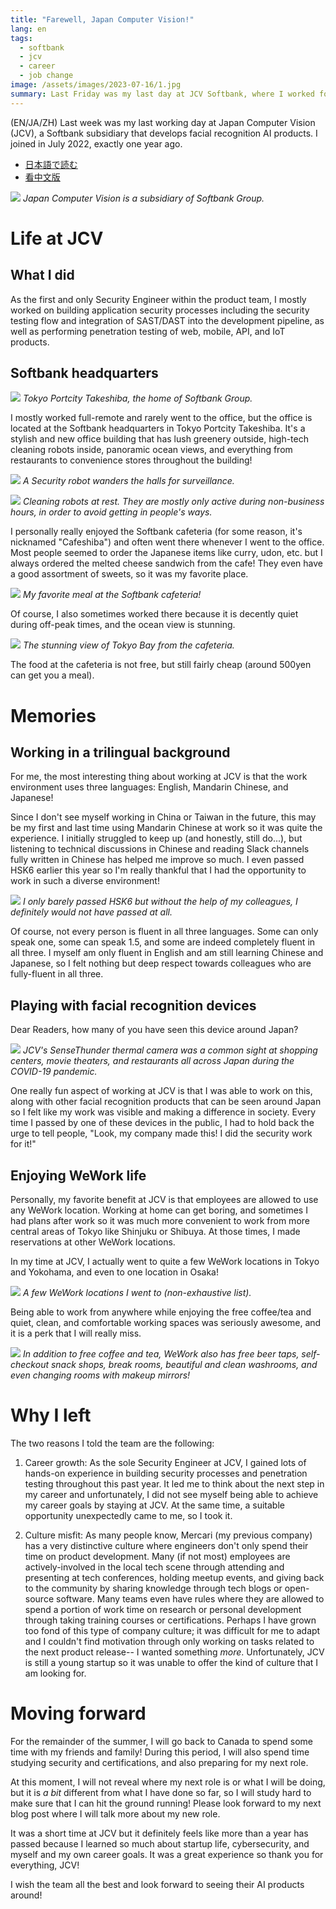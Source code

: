 ```yaml
---
title: "Farewell, Japan Computer Vision!"
lang: en
tags:
  - softbank
  - jcv
  - career
  - job change
image: /assets/images/2023-07-16/1.jpg
summary: Last Friday was my last day at JCV Softbank, where I worked for exactly one year.
---
```


(EN/JA/ZH) Last week was my last working day at Japan Computer Vision (JCV), a Softbank subsidiary that develops facial recognition AI products. I joined in July 2022, exactly one year ago.

- [日本語で読む](https://gmgchow.github.io/ja/blog/2023/07/16/jcv.html)
- [看中文版](https://gmgchow.github.io/zh/blog/2023/07/16/jcv.html)

![](/assets/images/2023-07-16/1.jpg)
*Japan Computer Vision is a subsidiary of Softbank Group.*

# Life at JCV

## What I did

As the first and only Security Engineer within the product team, I mostly worked on building application security processes including the security testing flow and integration of SAST/DAST into the development pipeline, as well as performing penetration testing of web, mobile, API, and IoT products.

## Softbank headquarters

![](/assets/images/2023-07-16/2.jpg)
*Tokyo Portcity Takeshiba, the home of Softbank Group.*

I mostly worked full-remote and rarely went to the office, but the office is located at the Softbank headquarters in Tokyo Portcity Takeshiba. It's a stylish and new office building that has lush greenery outside, high-tech cleaning robots inside, panoramic ocean views, and everything from restaurants to convenience stores throughout the building!

![](/assets/images/2023-07-16/3.jpg)
*A Security robot wanders the halls for surveillance.*

![](/assets/images/2023-07-16/4.jpg)
*Cleaning robots at rest. They are mostly only active during non-business hours, in order to avoid getting in people's ways.*

I personally really enjoyed the Softbank cafeteria (for some reason, it's nicknamed "Cafeshiba") and often went there whenever I went to the office. Most people seemed to order the Japanese items like curry, udon, etc. but I always ordered the melted cheese sandwich from the cafe! They even have a good assortment of sweets, so it was my favorite place.

![](/assets/images/2023-07-16/5.jpg)
*My favorite meal at the Softbank cafeteria!*

Of course, I also sometimes worked there because it is decently quiet during off-peak times, and the ocean view is stunning.

![](/assets/images/2023-07-16/6.jpg)
*The stunning view of Tokyo Bay from the cafeteria.*

The food at the cafeteria is not free, but still fairly cheap (around 500yen can get you a meal).

# Memories

## Working in a trilingual background

For me, the most interesting thing about working at JCV is that the work environment uses three languages: English, Mandarin Chinese, and Japanese!

Since I don't see myself working in China or Taiwan in the future, this may be my first and last time using Mandarin Chinese at work so it was quite the experience. I initially struggled to keep up (and honestly, still do...), but listening to technical discussions in Chinese and reading Slack channels fully written in Chinese has helped me improve so much. I even passed HSK6 earlier this year so I'm really thankful that I had the opportunity to work in such a diverse environment!

![](/assets/images/2023-07-16/7.jpg)
*I only barely passed HSK6 but without the help of my colleagues, I definitely would not have passed at all.*

Of course, not every person is fluent in all three languages. Some can only speak one, some can speak 1.5, and some are indeed completely fluent in all three. I myself am only fluent in English and am still learning Chinese and Japanese, so I felt nothing but deep respect towards colleagues who are fully-fluent in all three.

## Playing with facial recognition devices

Dear Readers, how many of you have seen this device around Japan?

![](/assets/images/2023-07-16/8.jpg)
*JCV's SenseThunder thermal camera was a common sight at shopping centers, movie theaters, and restaurants all across Japan during the COVID-19 pandemic.*

One really fun aspect of working at JCV is that I was able to work on this, along with other facial recognition products that can be seen around Japan so I felt like my work was visible and making a difference in society. Every time I passed by one of these devices in the public, I had to hold back the urge to tell people, "Look, my company made this! I did the security work for it!"

## Enjoying WeWork life

Personally, my favorite benefit at JCV is that employees are allowed to use any WeWork location. Working at home can get boring, and sometimes I had plans after work so it was much more convenient to work from more central areas of Tokyo like Shinjuku or Shibuya. At those times, I made reservations at other WeWork locations.

In my time at JCV, I actually went to quite a few WeWork locations in Tokyo and Yokohama, and even to one location in Osaka!

![](/assets/images/2023-07-16/9.jpg)
*A few WeWork locations I went to (non-exhaustive list).*

Being able to work from anywhere while enjoying the free coffee/tea and quiet, clean, and comfortable working spaces was seriously awesome, and it is a perk that I will really miss.

![](/assets/images/2023-07-16/10.jpg)
*In addition to free coffee and tea, WeWork also has free beer taps, self-checkout snack shops, break rooms, beautiful and clean washrooms, and even changing rooms with makeup mirrors!*

# Why I left

The two reasons I told the team are the following:

1) Career growth: As the sole Security Engineer at JCV, I gained lots of hands-on experience in building security processes and penetration testing throughout this past year. It led me to think about the next step in my career and unfortunately, I did not see myself being able to achieve my career goals by staying at JCV. At the same time, a suitable opportunity unexpectedly came to me, so I took it.

2) Culture misfit: As many people know, Mercari (my previous company) has a very distinctive culture where engineers don't only spend their time on product development. Many (if not most) employees are actively-involved in the local tech scene through attending and presenting at tech conferences, holding meetup events, and giving back to the community by sharing knowledge through tech blogs or open-source software. Many teams even have rules where they are allowed to spend a portion of work time on research or personal development through taking training courses or certifications. Perhaps I have grown too fond of this type of company culture; it was difficult for me to adapt and I couldn't find motivation through only working on tasks related to the next product release-- I wanted something *more*. Unfortunately, JCV is still a young startup so it was unable to offer the kind of culture that I am looking for.

# Moving forward

For the remainder of the summer, I will go back to Canada to spend some time with my friends and family! During this period, I will also spend time studying security and certifications, and also preparing for my next role.

At this moment, I will not reveal where my next role is or what I will be doing, but it is *a bit* different from what I have done so far, so I will study hard to make sure that I can hit the ground running! Please look forward to my next blog post where I will talk more about my new role.

It was a short time at JCV but it definitely feels like more than a year has passed because I learned so much about startup life, cybersecurity, and myself and my own career goals. It was a great experience so thank you for everything, JCV!

I wish the team all the best and look forward to seeing their AI products around!
